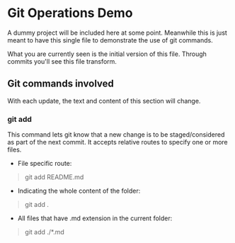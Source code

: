 # Git Operations Demo

A dummy project will be included here at some point. Meanwhile this is just meant to have this single file to demonstrate the use of git commands.

What you are currently seen is the initial version of this file. Through commits you'll see this file transform.

## Git commands involved

With each update, the text and content of this section will change.

### git add
This command lets git know that a new change is to be staged/considered as part of the next commit. It accepts relative routes to specify one or more files.

* File specific route:
> git add README.md

* Indicating the whole content of the folder:
> git add .

* All files that have .md extension in the current folder:
> git add ./*.md